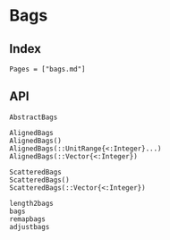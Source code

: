# Bags

## Index
```@index
Pages = ["bags.md"]
```

## API
```@docs
AbstractBags

AlignedBags
AlignedBags()
AlignedBags(::UnitRange{<:Integer}...)
AlignedBags(::Vector{<:Integer})

ScatteredBags
ScatteredBags()
ScatteredBags(::Vector{<:Integer})

length2bags
bags
remapbags
adjustbags
```


